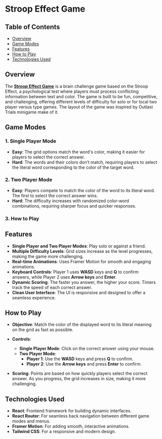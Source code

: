 # Stroop Effect Game

## Table of Contents

- [Overview](#overview)
- [Game Modes](#game-modes)
- [Features](#features)
- [How to Play](#how-to-play)
- [Technologies Used](#technologies-used)


## Overview

The [**Stroop Effect Game**](stroop-effect-game.vercel.app) is a brain challenge game based on the Stroop Effect, a psychological test where players must process conflicting information between text and color. The game is built to be fun, competitive, and challenging, offering different levels of difficulty for solo or for local two player versus type games. The layout of the game was inspired by Outlast Trials minigame make of it.

## Game Modes

### 1. Single Player Mode
- **Easy**: The grid options match the word's color, making it easier for players to select the correct answer.
- **Hard**: The words and their colors don’t match, requiring players to select the literal word corresponding to the color of the target word.

### 2. Two Player Mode
- **Easy**: Players compete to match the color of the word to its literal word. The first to select the correct answer wins.
- **Hard**: The difficulty increases with randomized color-word combinations, requiring sharper focus and quicker responses.

### 3. How to Play

## Features

- **Single Player and Two Player Modes**: Play solo or against a friend.
- **Multiple Difficulty Levels**: Grid sizes increase as the level progresses, making the game more challenging.
- **Real-time Animations**: Uses Framer Motion for smooth and engaging animations.
- **Keyboard Controls**: Player 1 uses **WASD** keys and **Q** to confirm answers, while Player 2 uses **Arrow keys** and **Enter**.
- **Dynamic Scoring**: The faster you answer, the higher your score. Timers track the speed of each correct answer.
- **Clean User Interface**: The UI is responsive and designed to offer a seamless experience.

## How to Play

- **Objective**: Match the color of the displayed word to its literal meaning on the grid as fast as possible.
  
- **Controls**:
  - **Single Player Mode**: Click on the correct answer using your mouse.
  - **Two Player Mode**:
    - **Player 1**: Use the **WASD** keys and press **Q** to confirm.
    - **Player 2**: Use the **Arrow keys** and press **Enter** to confirm.

- **Scoring**: Points are based on how quickly players select the correct answer. As you progress, the grid increases in size, making it more challenging.

## Technologies Used

- **React**: Frontend framework for building dynamic interfaces.
- **React Router**: For seamless back navigation between different game modes and menus.
- **Framer Motion**: For adding smooth, interactive animations.
- **Tailwind CSS**: For a responsive and modern design.
